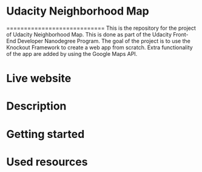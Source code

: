 # Udacity Neighborhood Map
============================
This is the repository for the project of Udacity Neighborhood Map. This is done as part of the Udacity Front-End Developer Nanodegree Program. The goal of the project is to use the Knockout Framework to create a web app from scratch. Extra functionality of the app are added by using the Google Maps API. 

# Live website

# Description

# Getting started

# Used resources

